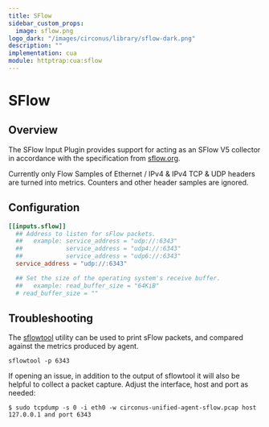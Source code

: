 ```yaml
---
title: SFlow
sidebar_custom_props:
  image: sflow.png
logo_dark: "/images/circonus/library/sflow-dark.png"
description: ""
implementation: cua
module: httptrap:cua:sflow
---
```


# SFlow

## Overview

The SFlow Input Plugin provides support for acting as an SFlow V5 collector in
accordance with the specification from [sflow.org](https://sflow.org/).

Currently only Flow Samples of Ethernet / IPv4 & IPv4 TCP & UDP headers are
turned into metrics. Counters and other header samples are ignored.

## Configuration

```toml
[[inputs.sflow]]
  ## Address to listen for sFlow packets.
  ##   example: service_address = "udp://:6343"
  ##            service_address = "udp4://:6343"
  ##            service_address = "udp6://:6343"
  service_address = "udp://:6343"

  ## Set the size of the operating system's receive buffer.
  ##   example: read_buffer_size = "64KiB"
  # read_buffer_size = ""
```

## Troubleshooting

The [sflowtool](https://github.com/sflow/sflowtool) utility can be used to print sFlow packets, and compared
against the metrics produced by agent.

```
sflowtool -p 6343
```

If opening an issue, in addition to the output of sflowtool it will also be
helpful to collect a packet capture. Adjust the interface, host and port as
needed:

```
$ sudo tcpdump -s 0 -i eth0 -w circonus-unified-agent-sflow.pcap host 127.0.0.1 and port 6343
```
